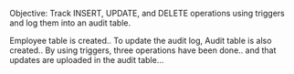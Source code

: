 Objective: Track INSERT, UPDATE, and DELETE operations using triggers and log them into
an audit table.

Employee table is created..
To update the audit log, Audit table is also created..
By using triggers, three operations have been done..
and that updates are uploaded in the audit table...
